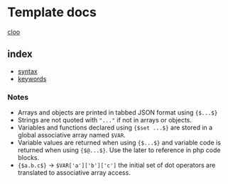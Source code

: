 # Template docs

[cloo](../index.md)

## index

- [syntax](syntax.md)
- [keywords](keywords.md)

### Notes

- Arrays and objects are printed in tabbed JSON format using `{$...$}`
- Strings are not quoted with `"..."` if not in arrays or objects.
- Variables and functions declared using `{$set ...$}` are stored in a global associative array named `$VAR`.
- Variable values are returned when using `{$...$}` and variable code is returned when using `{$@...$}`. Use the later to reference in php code blocks. 
- `{$a.b.c$}` -> `$VAR['a']['b']['c']` the initial set of dot operators are translated to associative array access.
